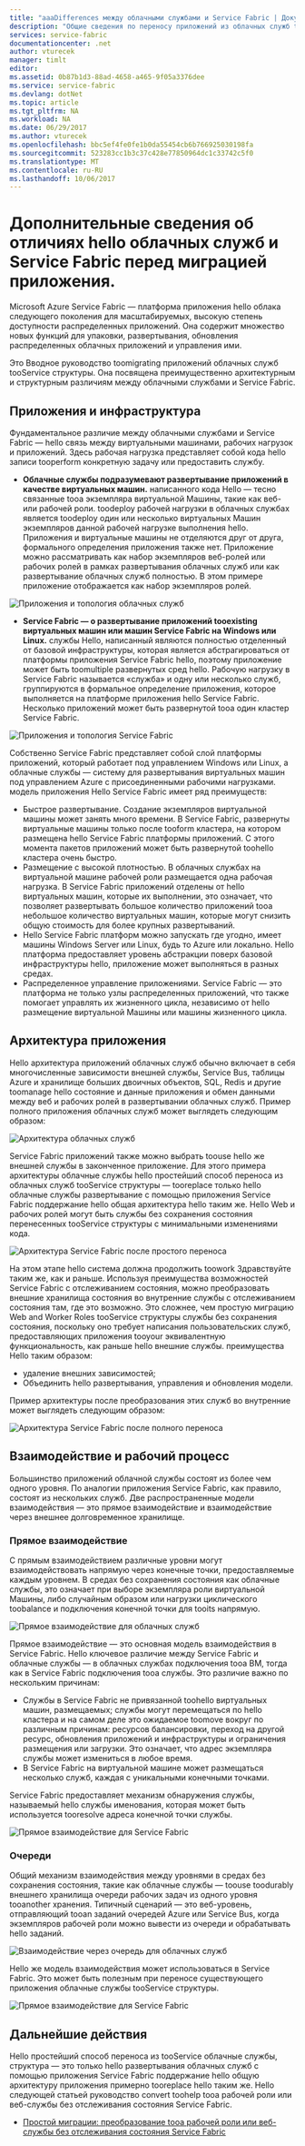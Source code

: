 ```yaml
---
title: "aaaDifferences между облачными службами и Service Fabric | Документы Microsoft"
description: "Общие сведения по переносу приложений из облачных служб tooService структуры."
services: service-fabric
documentationcenter: .net
author: vturecek
manager: timlt
editor: 
ms.assetid: 0b87b1d3-88ad-4658-a465-9f05a3376dee
ms.service: service-fabric
ms.devlang: dotNet
ms.topic: article
ms.tgt_pltfrm: NA
ms.workload: NA
ms.date: 06/29/2017
ms.author: vturecek
ms.openlocfilehash: bbc5ef4fe0fe1b0da55454cb6b766925030198fa
ms.sourcegitcommit: 523283cc1b3c37c428e77850964dc1c33742c5f0
ms.translationtype: MT
ms.contentlocale: ru-RU
ms.lasthandoff: 10/06/2017
---
```

# <a name="learn-about-hello-differences-between-cloud-services-and-service-fabric-before-migrating-applications"></a>Дополнительные сведения об отличиях hello облачных служб и Service Fabric перед миграцией приложения.
Microsoft Azure Service Fabric — платформа приложения hello облака следующего поколения для масштабируемых, высокую степень доступности распределенных приложений. Она содержит множество новых функций для упаковки, развертывания, обновления распределенных облачных приложений и управления ими. 

Это Вводное руководство toomigrating приложений облачных служб tooService структуры. Она посвящена преимущественно архитектурным и структурным различиям между облачными службами и Service Fabric.

## <a name="applications-and-infrastructure"></a>Приложения и инфраструктура
Фундаментальное различие между облачными службами и Service Fabric — hello связь между виртуальными машинами, рабочих нагрузок и приложений. Здесь рабочая нагрузка представляет собой кода hello записи tooperform конкретную задачу или предоставить службу.

* **Облачные службы подразумевают развертывание приложений в качестве виртуальных машин.** написанного кода Hello — тесно связанные tooa экземпляра виртуальной Машины, такие как веб- или рабочей роли. toodeploy рабочей нагрузки в облачных службах является toodeploy один или несколько виртуальных Машин экземпляров данной рабочей нагрузке выполнения hello. Приложения и виртуальные машины не отделяются друг от друга, формального определения приложения также нет. Приложение можно рассматривать как набор экземпляров веб-ролей или рабочих ролей в рамках развертывания облачных служб или как развертывание облачных служб полностью. В этом примере приложение отображается как набор экземпляров ролей.

![Приложения и топология облачных служб][1]

* **Service Fabric — о развертывание приложений tooexisting виртуальных машин или машин Service Fabric на Windows или Linux.** службы Hello, написанный являются полностью отделенный от базовой инфраструктуры, которая является абстрагироваться от платформы приложения Service Fabric hello, поэтому приложение может быть toomultiple развернутых сред hello. Рабочую нагрузку в Service Fabric называется «служба» и одну или несколько служб, группируются в формальное определение приложения, которое выполняется на платформе приложения hello Service Fabric. Несколько приложений может быть развернутой tooa один кластер Service Fabric.

![Приложения и топология Service Fabric][2]

Собственно Service Fabric представляет собой слой платформы приложений, который работает под управлением Windows или Linux, а облачные службы — систему для развертывания виртуальных машин под управлением Azure с присоединенными рабочими нагрузками.
модель приложения Hello Service Fabric имеет ряд преимуществ:

* Быстрое развертывание. Создание экземпляров виртуальной машины может занять много времени. В Service Fabric, развернуты виртуальные машины только после tooform кластера, на котором размещена hello Service Fabric платформы приложений. С этого момента пакетов приложений может быть развернутой toohello кластера очень быстро.
* Размещение с высокой плотностью. В облачных службах на виртуальной машине рабочей роли размещается одна рабочая нагрузка. В Service Fabric приложений отделены от hello виртуальных машин, которые их выполнении, это означает, что позволяет развертывать большое количество приложений tooa небольшое количество виртуальных машин, которые могут снизить общую стоимость для более крупных развертываний.
* Hello Service Fabric платформ можно запускать где угодно, имеет машины Windows Server или Linux, будь то Azure или локально. Hello платформа предоставляет уровень абстракции поверх базовой инфраструктуры hello, приложение может выполняться в разных средах. 
* Распределенное управление приложениями. Service Fabric — это платформа не только узлы распределенных приложений, что также помогает управлять их жизненного цикла, независимо от hello размещение виртуальной Машины или машины жизненного цикла.

## <a name="application-architecture"></a>Архитектура приложения
Hello архитектура приложений облачных служб обычно включает в себя многочисленные зависимости внешней службы, Service Bus, таблицы Azure и хранилище больших двоичных объектов, SQL, Redis и другие toomanage hello состояние и данные приложения и обмен данными между веб и рабочих ролей в развертывании облачных служб. Пример полного приложения облачных служб может выглядеть следующим образом:  

![Архитектура облачных служб][9]

Service Fabric приложений также можно выбрать toouse hello же внешней службы в законченное приложение. Для этого примера архитектуры облачные службы hello простейший способ переноса из облачных служб tooService структуры — tooreplace только hello облачные службы развертывание с помощью приложения Service Fabric поддержание hello общая архитектура hello таким же. Hello Web и рабочих ролей могут быть службы без сохранения состояния перенесенных tooService структуры с минимальными изменениями кода.

![Архитектура Service Fabric после простого переноса][10]

На этом этапе hello система должна продолжить toowork Здравствуйте таким же, как и раньше. Используя преимущества возможностей Service Fabric с отслеживанием состояния, можно преобразовать внешние хранилища состояния во внутренние службы с отслеживанием состояния там, где это возможно. Это сложнее, чем простую миграцию Web and Worker Roles tooService структуры службы без сохранения состояния, поскольку оно требует написания пользовательских служб, предоставляющих приложения tooyour эквивалентную функциональность, как раньше hello внешние службы. преимущества Hello таким образом: 

* удаление внешних зависимостей; 
* Объединить hello развертывания, управления и обновления модели. 

Пример архитектуры после преобразования этих служб во внутренние может выглядеть следующим образом:

![Архитектура Service Fabric после полного переноса][11]

## <a name="communication-and-workflow"></a>Взаимодействие и рабочий процесс
Большинство приложений облачной службы состоят из более чем одного уровня. По аналогии приложения Service Fabric, как правило, состоят из нескольких служб. Две распространенные модели взаимодействия — это прямое взаимодействие и взаимодействие через внешнее долговременное хранилище.

### <a name="direct-communication"></a>Прямое взаимодействие
С прямым взаимодействием различные уровни могут взаимодействовать напрямую через конечные точки, предоставляемые каждым уровнем. В средах без сохранения состояния как облачные службы, это означает при выборе экземпляра роли виртуальной Машины, либо случайным образом или нагрузки циклического toobalance и подключения конечной точки для tooits напрямую.

![Прямое взаимодействие для облачных служб][5]

 Прямое взаимодействие — это основная модель взаимодействия в Service Fabric. Hello ключевое различие между Service Fabric и облачные службы — в облачных службах подключения tooa ВМ, тогда как в Service Fabric подключения tooa службы. Это различие важно по нескольким причинам:

* Службы в Service Fabric не привязанной toohello виртуальных машин, размещаемых; службы могут перемещаться по hello кластера и на самом деле это ожидаемое toomove вокруг по различным причинам: ресурсов балансировки, переход на другой ресурс, обновления приложений и инфраструктуры и ограничения размещения или загрузки. Это означает, что адрес экземпляра службы может измениться в любое время. 
* В Service Fabric на виртуальной машине может размещаться несколько служб, каждая с уникальными конечными точками.

Service Fabric предоставляет механизм обнаружения службы, называемый hello службы именования, которая может быть используется tooresolve адреса конечной точки службы. 

![Прямое взаимодействие для Service Fabric][6]

### <a name="queues"></a>Очереди
Общий механизм взаимодействия между уровнями в средах без сохранения состояния, такие как облачные службы — toouse toodurably внешнего хранилища очереди рабочих задач из одного уровня tooanother хранения. Типичный сценарий — это веб-уровень, отправляющий tooan заданий очередей Azure или Service Bus, когда экземпляров рабочей роли можно вывести из очереди и обрабатывать hello заданий.

![Взаимодействие через очередь для облачных служб][7]

Hello же модель взаимодействия может использоваться в Service Fabric. Это может быть полезным при переносе существующего приложения облачные службы tooService структуры. 

![Прямое взаимодействие для Service Fabric][8]

## <a name="next-steps"></a>Дальнейшие действия
Hello простейший способ переноса из tooService облачные службы, структура — это только hello развертывания облачных служб с помощью приложения Service Fabric поддержание hello общую архитектуру приложения примерно tooreplace hello таким же. Hello следующей статьей руководство convert toohelp tooa рабочей роли или веб-службы без отслеживания состояния Service Fabric.

* [Простой миграции: преобразование tooa рабочей роли или веб-службы без отслеживания состояния Service Fabric](service-fabric-cloud-services-migration-worker-role-stateless-service.md)

<!--Image references-->
[1]: ./media/service-fabric-cloud-services-migration-differences/topology-cloud-services.png
[2]: ./media/service-fabric-cloud-services-migration-differences/topology-service-fabric.png
[5]: ./media/service-fabric-cloud-services-migration-differences/cloud-service-communication-direct.png
[6]: ./media/service-fabric-cloud-services-migration-differences/service-fabric-communication-direct.png
[7]: ./media/service-fabric-cloud-services-migration-differences/cloud-service-communication-queues.png
[8]: ./media/service-fabric-cloud-services-migration-differences/service-fabric-communication-queues.png
[9]: ./media/service-fabric-cloud-services-migration-differences/cloud-services-architecture.png
[10]: ./media/service-fabric-cloud-services-migration-differences/service-fabric-architecture-simple.png
[11]: ./media/service-fabric-cloud-services-migration-differences/service-fabric-architecture-full.png
